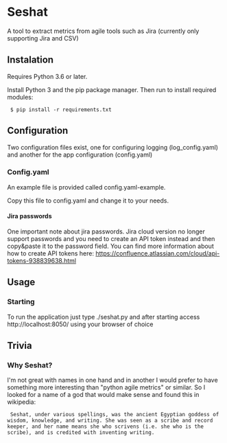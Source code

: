 # Seshat

A tool to extract metrics from agile tools such as Jira (currently only supporting Jira and CSV)

## Instalation

Requires Python 3.6 or later.

Install Python 3 and the pip package manager. Then run to install required modules:

     $ pip install -r requirements.txt
     
## Configuration

Two configuration files exist, one for configuring logging (log_config.yaml) and another for the app configuration (config.yaml)

### Config.yaml
An example file is provided called config.yaml-example.

Copy this file to config.yaml and change it to your needs.

#### Jira passwords

One important note about jira passwords. Jira cloud version no longer support passwords and you need to create an API token instead and then copy&paste it to the password field.
You can find more information about how to create API tokens here:
https://confluence.atlassian.com/cloud/api-tokens-938839638.html

## Usage
### Starting
To run the application just type ./seshat.py and after starting access http://localhost:8050/ using your browser of choice

## Trivia
### Why Seshat?
I'm not great with names in one hand and in another I would prefer to have something more interesting than "python agile metrics" or similar. So I looked for a name of a god that would make sense and found this in wikipedia:

     Seshat, under various spellings, was the ancient Egyptian goddess of wisdom, knowledge, and writing. She was seen as a scribe and record keeper, and her name means she who scrivens (i.e. she who is the scribe), and is credited with inventing writing.

